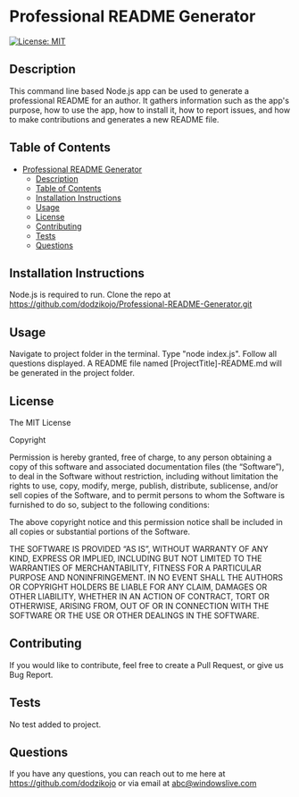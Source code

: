 # Professional README Generator

[![License: MIT](https://img.shields.io/badge/License-MIT-yellow.svg)](https://opensource.org/licenses/MIT)

## Description
This command line based Node.js app can be used to generate a professional README for an author. It gathers information such as the app's purpose, how to use the app, how to install it, how to report issues, and how to make contributions and generates a new README file.

## Table of Contents
- [Professional README Generator](#professional-readme-generator)
  - [Description](#description)
  - [Table of Contents](#table-of-contents)
  - [Installation Instructions](#installation-instructions)
  - [Usage](#usage)
  - [License](#license)
  - [Contributing](#contributing)
  - [Tests](#tests)
  - [Questions](#questions)

## Installation Instructions
Node.js is required to run. Clone the repo at https://github.com/dodzikojo/Professional-README-Generator.git

## Usage
Navigate to project folder in the terminal. Type "node index.js". Follow all questions displayed. A README file named [ProjectTitle]-README.md will be generated in the project folder.

## License
The MIT License

Copyright

Permission is hereby granted, free of charge, to any person obtaining a copy of this software and associated documentation files (the “Software”), to deal in the Software without restriction, including without limitation the rights to use, copy, modify, merge, publish, distribute, sublicense, and/or sell copies of the Software, and to permit persons to whom the Software is furnished to do so, subject to the following conditions:

The above copyright notice and this permission notice shall be included in all copies or substantial portions of the Software.

THE SOFTWARE IS PROVIDED “AS IS”, WITHOUT WARRANTY OF ANY KIND, EXPRESS OR IMPLIED, INCLUDING BUT NOT LIMITED TO THE WARRANTIES OF MERCHANTABILITY, FITNESS FOR A PARTICULAR PURPOSE AND NONINFRINGEMENT. IN NO EVENT SHALL THE AUTHORS OR COPYRIGHT HOLDERS BE LIABLE FOR ANY CLAIM, DAMAGES OR OTHER LIABILITY, WHETHER IN AN ACTION OF CONTRACT, TORT OR OTHERWISE, ARISING FROM, OUT OF OR IN CONNECTION WITH THE SOFTWARE OR THE USE OR OTHER DEALINGS IN THE SOFTWARE.
            

## Contributing
If you would like to contribute, feel free to create a Pull Request, or give us Bug Report.

## Tests
No test added to project.

## Questions
If you have any questions, you can reach out to me here at https://github.com/dodzikojo or via email at abc@windowslive.com
